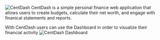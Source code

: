 ![CentDash](https://github.com/Warrenn205/CentDash/assets/122620756/305d649d-3f4f-4c37-a987-9a01fe57a312)
CentDash is a simple personal finance web application that allows users to create budgets, calculate their net worth, and engage with finanical statements and reports.

With CentDash users can use the Dashboard in order to visualize their financial activity
![CentDash Dashboard](https://github.com/Warrenn205/CentDash/assets/122620756/d5f00fa2-87d3-4261-b249-6a3077d98a80)
